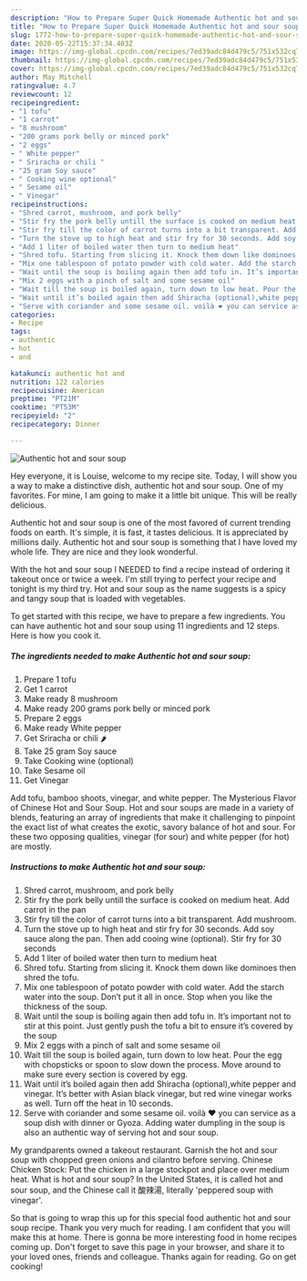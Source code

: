 ```yaml
---
description: "How to Prepare Super Quick Homemade Authentic hot and sour soup"
title: "How to Prepare Super Quick Homemade Authentic hot and sour soup"
slug: 1772-how-to-prepare-super-quick-homemade-authentic-hot-and-sour-soup
date: 2020-05-22T15:37:34.403Z
image: https://img-global.cpcdn.com/recipes/7ed39adc84d479c5/751x532cq70/authentic-hot-and-sour-soup-recipe-main-photo.jpg
thumbnail: https://img-global.cpcdn.com/recipes/7ed39adc84d479c5/751x532cq70/authentic-hot-and-sour-soup-recipe-main-photo.jpg
cover: https://img-global.cpcdn.com/recipes/7ed39adc84d479c5/751x532cq70/authentic-hot-and-sour-soup-recipe-main-photo.jpg
author: May Mitchell
ratingvalue: 4.7
reviewcount: 12
recipeingredient:
- "1 tofu"
- "1 carrot"
- "8 mushroom"
- "200 grams pork belly or minced pork"
- "2 eggs"
- " White pepper"
- " Sriracha or chili "
- "25 gram Soy sauce"
- " Cooking wine optional"
- " Sesame oil"
- " Vinegar"
recipeinstructions:
- "Shred carrot, mushroom, and pork belly"
- "Stir fry the pork belly untill the surface is cooked on medium heat. Add carrot in the pan"
- "Stir fry till the color of carrot turns into a bit transparent. Add mushroom."
- "Turn the stove up to high heat and stir fry for 30 seconds. Add soy sauce along the pan. Then add cooing wine (optional). Stir fry for 30 seconds"
- "Add 1 liter of boiled water then turn to medium heat"
- "Shred tofu. Starting from slicing it. Knock them down like dominoes then shred the tofu."
- "Mix one tablespoon of potato powder with cold water. Add the starch water into the soup. Don’t put it all in once. Stop when you like the thickness of the soup."
- "Wait until the soup is boiling again then add tofu in. It’s important not to stir at this point. Just gently push the tofu a bit to ensure it’s covered by the soup"
- "Mix 2 eggs with a pinch of salt and some sesame oil"
- "Wait till the soup is boiled again, turn down to low heat. Pour the egg with chopsticks or spoon to slow down the process. Move around to make sure every section is covered by egg."
- "Wait until it’s boiled again then add Shiracha (optional),white pepper and vinegar. It’s better with Asian black vinegar, but red wine vinegar works as well. Turn off the heat in 10 seconds."
- "Serve with coriander and some sesame oil. voilà ❤️ you can service as a soup dish with dinner or Gyoza. Adding water dumpling in the soup is also an authentic way of serving hot and sour soup."
categories:
- Recipe
tags:
- authentic
- hot
- and

katakunci: authentic hot and 
nutrition: 122 calories
recipecuisine: American
preptime: "PT21M"
cooktime: "PT53M"
recipeyield: "2"
recipecategory: Dinner

---
```



![Authentic hot and sour soup](https://img-global.cpcdn.com/recipes/7ed39adc84d479c5/751x532cq70/authentic-hot-and-sour-soup-recipe-main-photo.jpg)

Hey everyone, it is Louise, welcome to my recipe site. Today, I will show you a way to make a distinctive dish, authentic hot and sour soup. One of my favorites. For mine, I am going to make it a little bit unique. This will be really delicious.

Authentic hot and sour soup is one of the most favored of current trending foods on earth. It's simple, it is fast, it tastes delicious. It is appreciated by millions daily. Authentic hot and sour soup is something that I have loved my whole life. They are nice and they look wonderful.

With the hot and sour soup I NEEDED to find a recipe instead of ordering it takeout once or twice a week. I&#39;m still trying to perfect your recipe and tonight is my third try. Hot and sour soup as the name suggests is a spicy and tangy soup that is loaded with vegetables.


To get started with this recipe, we have to prepare a few ingredients. You can have authentic hot and sour soup using 11 ingredients and 12 steps. Here is how you cook it.

<!--inarticleads1-->

##### The ingredients needed to make Authentic hot and sour soup:

1. Prepare 1 tofu
1. Get 1 carrot
1. Make ready 8 mushroom
1. Make ready 200 grams pork belly or minced pork
1. Prepare 2 eggs
1. Make ready  White pepper
1. Get  Sriracha or chili 🌶
1. Take 25 gram Soy sauce
1. Take  Cooking wine (optional)
1. Take  Sesame oil
1. Get  Vinegar


Add tofu, bamboo shoots, vinegar, and white pepper. The Mysterious Flavor of Chinese Hot and Sour Soup. Hot and sour soups are made in a variety of blends, featuring an array of ingredients that make it challenging to pinpoint the exact list of what creates the exotic, savory balance of hot and sour. For these two opposing qualities, vinegar (for sour) and white pepper (for hot) are mostly. 

<!--inarticleads2-->

##### Instructions to make Authentic hot and sour soup:

1. Shred carrot, mushroom, and pork belly
1. Stir fry the pork belly untill the surface is cooked on medium heat. Add carrot in the pan
1. Stir fry till the color of carrot turns into a bit transparent. Add mushroom.
1. Turn the stove up to high heat and stir fry for 30 seconds. Add soy sauce along the pan. Then add cooing wine (optional). Stir fry for 30 seconds
1. Add 1 liter of boiled water then turn to medium heat
1. Shred tofu. Starting from slicing it. Knock them down like dominoes then shred the tofu.
1. Mix one tablespoon of potato powder with cold water. Add the starch water into the soup. Don’t put it all in once. Stop when you like the thickness of the soup.
1. Wait until the soup is boiling again then add tofu in. It’s important not to stir at this point. Just gently push the tofu a bit to ensure it’s covered by the soup
1. Mix 2 eggs with a pinch of salt and some sesame oil
1. Wait till the soup is boiled again, turn down to low heat. Pour the egg with chopsticks or spoon to slow down the process. Move around to make sure every section is covered by egg.
1. Wait until it’s boiled again then add Shiracha (optional),white pepper and vinegar. It’s better with Asian black vinegar, but red wine vinegar works as well. Turn off the heat in 10 seconds.
1. Serve with coriander and some sesame oil. voilà ❤️ you can service as a soup dish with dinner or Gyoza. Adding water dumpling in the soup is also an authentic way of serving hot and sour soup.


My grandparents owned a takeout restaurant. Garnish the hot and sour soup with chopped green onions and cilantro before serving. Chinese Chicken Stock: Put the chicken in a large stockpot and place over medium heat. What is hot and sour soup? In the United States, it is called hot and sour soup, and the Chinese call it 酸辣湯, literally &#39;peppered soup with vinegar&#39;. 

So that is going to wrap this up for this special food authentic hot and sour soup recipe. Thank you very much for reading. I am confident that you will make this at home. There is gonna be more interesting food in home recipes coming up. Don't forget to save this page in your browser, and share it to your loved ones, friends and colleague. Thanks again for reading. Go on get cooking!
